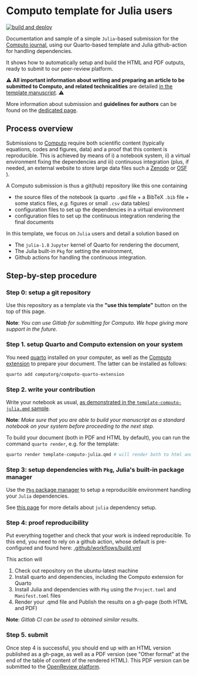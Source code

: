 
# Computo template for Julia users

[![build and deploy](https://github.com/computorg/template-computo-julia/actions/workflows/build.yml/badge.svg)](https://github.com/computorg/template-computo-julia/actions/workflows/build.yml)

Documentation and sample of a simple `Julia`-based submission for the [Computo journal](https://computorg.github.io), using our Quarto-based template and Julia github-action for handling dependencies.

It shows how to automatically setup and build the HTML and PDF outputs, ready to submit to our peer-review platform.

:warning: **All important information about writing and preparing an article to be submitted to Computo, and related technicalities** are detailed [in the template manuscript](https://computo.sfds.asso.fr/template-computo-julia). :warning:

More information about submission and **guidelines for authors** can be found on the [dedicated page](https://computo.sfds.asso.fr/submit/).

## Process overview

Submissions to [Computo](https://computorg.github.io) require both scientific content (typically equations, codes and figures, data) and a proof that this content is reproducible. This is achieved by means of i) a notebook system, ii) a virtual environment fixing the dependencies and iii) continuous integration (plus, if needed, an external website to store large data files such a [Zenodo](https://zenodo.org/) or [OSF](https://osf.io/) ). 

A Computo submission is thus a git(hub) repository like this one containing 

- the source files of the notebook (a quarto `.qmd` file + a BibTeX `.bib` file + some statics files, _e.g._ figures or small `.csv` data tables)
- configuration files to set up the dependencies in a virtual environment
- configuration files to set up the continuous integration rendering the final documents

In this template, we focus on `Julia` users and detail a solution based on

- The `julia-1.8` `Jupyter` kernel of Quarto for rendering the document,
- The Julia built-in `Pkg` for setting the environment,
- Github actions for handling the continuous integration.

## Step-by-step procedure

### Step 0: setup a git repository

Use this repository as a template via the **"use this template"** button on the top of this page.

**Note**: _You can use Gitlab for submitting for Computo. We hope giving more support in the future._

### Step 1. setup Quarto and Computo extension on your system

You need [quarto](https://quarto.org/) installed on your computer, as well as the [Computo extension](https://github.com/computorg/computo-quarto-extension) to prepare your document. 
The latter can be installed as follows:

```.bash
quarto add computorg/computo-quarto-extension
```

### Step 2. write your contribution 

Write your notebook as usual, [as demonstrated in the `template-computo-julia.qmd` sample](https://computorg.github.io/template-computo-julia/).

**Note**: _Make sure that you are able to build your manuscript as a standard notebook on your system before proceeding to the next step._

To build your document (both in PDF and HTML by default), you can run the command `quarto render`, e.g. for the template:

```.bash
quarto render template-computo-julia.qmd # will render both to html and PDF
```

### Step 3: setup dependencies with `Pkg`, Julia's built-in package manager

Use the [`Pkg` package manager](https://docs.julialang.org/en/v1/stdlib/Pkg/) to setup a reproducible environment handling your `Julia` dependencies.

See [this page](https://computo.sfds.asso.fr/template-computo-julia/#handle-julia-dependencies-with-pkg) for more details about `julia` dependency setup.

### Step 4: proof reproducibility

Put everything together and check that your work is indeed reproducible. To this end, you need to rely on a github action, whose default is pre-configured and found here: [.github/workflows/build.yml](https://github.com/computorg/template-computo-R/blob/main/.github/workflows/build_n_publish.yml)

This action will

1. Check out repository on the ubuntu-latest machine
2. Install quarto and dependencies, including the Computo extension for Quarto
4. Install Julia and dependencies with `Pkg` using the `Project.toml` and `Manifest.toml` files
5. Render your .qmd file and Publish the results on a gh-page (both HTML and PDF)

**Note**: _Gitlab CI can be used to obtained similar results._

### Step 5. submit

Once step 4 is successful, you should end up with an HTML version published as a gh-page, as well as a PDF version (see "Other format" at the end of the table of content of the rendered HTML). This PDF version can be submitted to the [OpenReview platform](https://openreview.net/group?id=Computo).

